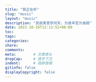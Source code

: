 ```yaml
---
title: "我正在听"
slug: "music"
layout: "music"
description: "良辰美景奈何天，为谁辛苦为谁甜"
date: 2022-10-26T12:13:52+08:00
toc: 
tags: 
categories:
share:
comments:
meta:        # 文章表头
dropCap:     # 首字下沉
indent:      # 段排首缩
gitinfo: false
displayCopyright: false
---
```


